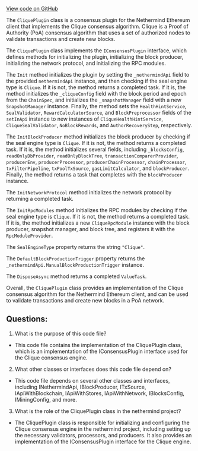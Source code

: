 [View code on GitHub](https://github.com/nethermindeth/nethermind/Nethermind.Consensus.Clique/CliquePlugin.cs)

The `CliquePlugin` class is a consensus plugin for the Nethermind Ethereum client that implements the Clique consensus algorithm. Clique is a Proof of Authority (PoA) consensus algorithm that uses a set of authorized nodes to validate transactions and create new blocks. 

The `CliquePlugin` class implements the `IConsensusPlugin` interface, which defines methods for initializing the plugin, initializing the block producer, initializing the network protocol, and initializing the RPC modules. 

The `Init` method initializes the plugin by setting the `_nethermindApi` field to the provided `nethermindApi` instance, and then checking if the seal engine type is `Clique`. If it is not, the method returns a completed task. If it is, the method initializes the `_cliqueConfig` field with the block period and epoch from the `ChainSpec`, and initializes the `_snapshotManager` field with a new `SnapshotManager` instance. Finally, the method sets the `HealthHintService`, `SealValidator`, `RewardCalculatorSource`, and `BlockPreprocessor` fields of the `setInApi` instance to new instances of `CliqueHealthHintService`, `CliqueSealValidator`, `NoBlockRewards`, and `AuthorRecoveryStep`, respectively.

The `InitBlockProducer` method initializes the block producer by checking if the seal engine type is `Clique`. If it is not, the method returns a completed task. If it is, the method initializes several fields, including `_blocksConfig`, `readOnlyDbProvider`, `readOnlyBlockTree`, `transactionComparerProvider`, `producerEnv`, `producerProcessor`, `producerChainProcessor`, `chainProcessor`, `txFilterPipeline`, `txPoolTxSource`, `gasLimitCalculator`, and `blockProducer`. Finally, the method returns a task that completes with the `blockProducer` instance.

The `InitNetworkProtocol` method initializes the network protocol by returning a completed task.

The `InitRpcModules` method initializes the RPC modules by checking if the seal engine type is `Clique`. If it is not, the method returns a completed task. If it is, the method initializes a new `CliqueRpcModule` instance with the block producer, snapshot manager, and block tree, and registers it with the `RpcModuleProvider`.

The `SealEngineType` property returns the string `"Clique"`.

The `DefaultBlockProductionTrigger` property returns the `_nethermindApi.ManualBlockProductionTrigger` instance.

The `DisposeAsync` method returns a completed `ValueTask`.

Overall, the `CliquePlugin` class provides an implementation of the Clique consensus algorithm for the Nethermind Ethereum client, and can be used to validate transactions and create new blocks in a PoA network.
## Questions: 
 1. What is the purpose of this code file?
- This code file contains the implementation of the CliquePlugin class, which is an implementation of the IConsensusPlugin interface used for the Clique consensus engine.

2. What other classes or interfaces does this code file depend on?
- This code file depends on several other classes and interfaces, including INethermindApi, IBlockProducer, ITxSource, IApiWithBlockchain, IApiWithStores, IApiWithNetwork, IBlocksConfig, IMiningConfig, and more.

3. What is the role of the CliquePlugin class in the nethermind project?
- The CliquePlugin class is responsible for initializing and configuring the Clique consensus engine in the nethermind project, including setting up the necessary validators, processors, and producers. It also provides an implementation of the IConsensusPlugin interface for the Clique engine.